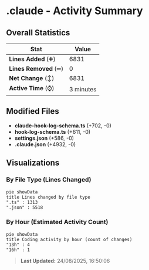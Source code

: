 # .claude - Activity Summary 

## Overall Statistics

| Stat                   | Value                                                             |
| ---------------------- | ----------------------------------------------------------------- |
| **Lines Added** (➕)   | 6831                                          |
| **Lines Removed** (➖) | 0                                        |
| **Net Change** (↕)    | 6831                |
| **Active Time** (⌚)   | 3 minutes |


## Modified Files
- **claude-hook-log-schema.ts** (+702, -0)
- **hook-log-schema.ts** (+611, -0)
- **settings.json** (+586, -0)
- **.claude.json** (+4932, -0)

## Visualizations

### By File Type (Lines Changed)

```mermaid
pie showData
title Lines changed by file type
".ts" : 1313
".json" : 5518
```

### By Hour (Estimated Activity Count)

```mermaid
pie showData
title Coding activity by hour (count of changes)
"13h" : 4
"16h" : 1
```


> **Last Updated:** 24/08/2025, 16:50:06